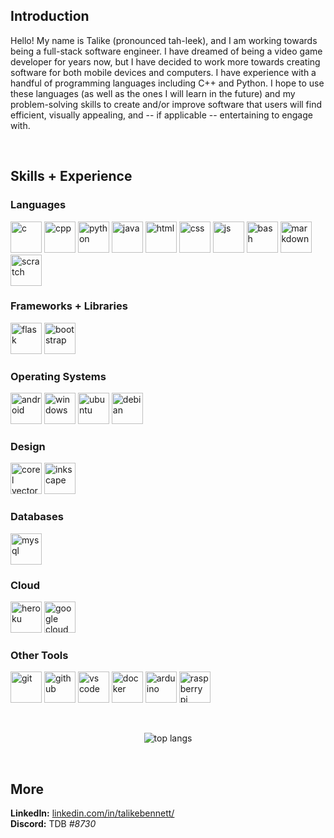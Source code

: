 ## Introduction
Hello! My name is Talike (pronounced tah-leek), and I am working towards being a full-stack software engineer. I have dreamed of being a video game developer for years now, but I have decided to work more towards creating software for both mobile devices and computers. I have experience with a handful of programming languages including C++ and Python. I hope to use these languages (as well as the ones I will learn in the future) and my problem-solving skills to create and/or improve software that users will find efficient, visually appealing, and -- if applicable -- entertaining to engage with.

<br/>

## Skills + Experience

### Languages
<img alt="c" 
     src="https://upload.wikimedia.org/wikipedia/commons/thumb/1/18/C_Programming_Language.svg/695px-C_Programming_Language.svg.png" 
     height="50"/>
<img alt="cpp" 
     src="https://user-images.githubusercontent.com/42747200/46140125-da084900-c26d-11e8-8ea7-c45ae6306309.png" 
     height="50"/>
<img alt="python" 
     src="https://upload.wikimedia.org/wikipedia/commons/thumb/c/c3/Python-logo-notext.svg/2048px-Python-logo-notext.svg.png" 
     height="50"/>
<img alt="java" 
     src="https://cdn-icons-png.flaticon.com/512/226/226777.png" 
     height="50"/>
<img alt="html" 
     src="https://cdn.iconscout.com/icon/free/png-256/html5-40-1175193.png" 
     height="50"/>
<img alt="css" 
     src="https://upload.wikimedia.org/wikipedia/commons/thumb/6/62/CSS3_logo.svg/800px-CSS3_logo.svg.png" 
     height="50"/>
<img alt="js" 
     src="https://upload.wikimedia.org/wikipedia/commons/6/6a/JavaScript-logo.png" 
     height="50"/>
<img alt="bash" 
     src="https://d33wubrfki0l68.cloudfront.net/a1da522d0a3057a1bc3fb411fcbbf57a447c1146/65e71/img/symbol/svg/full_colored_dark.svg" 
     height="50"/>
<img alt="markdown"
     src="https://www.computerhope.com/jargon/m/markdown.png"
     height="50"/>
<img alt="scratch"
     src="https://cdn-icons-png.flaticon.com/512/919/919846.png"
     height="50"/>
     
### Frameworks + Libraries
<img alt="flask" 
     src="https://user-images.githubusercontent.com/65676639/188506648-1a79b535-9956-4b05-9f2c-6e5cc5c1a3aa.png" 
     height="50"/>
<img alt="bootstrap" 
     src="https://upload.wikimedia.org/wikipedia/commons/thumb/b/b2/Bootstrap_logo.svg/512px-Bootstrap_logo.svg.png" 
     height="50"/>
     
### Operating Systems
<img alt="android" 
     src="https://upload.wikimedia.org/wikipedia/commons/thumb/d/d7/Android_robot.svg/1745px-Android_robot.svg.png" 
     height="50"/>
<img alt="windows" 
     src="https://cdn-icons-png.flaticon.com/512/220/220215.png" 
     height="50"/>
<img alt="ubuntu" 
     src="https://cdn-icons-png.flaticon.com/512/888/888879.png" 
     height="50"/>
<img alt="debian" 
     src="https://cdn.icon-icons.com/icons2/2108/PNG/512/debian_icon_130964.png" 
     height="50"/>
     
### Design
<img alt="corel vector" 
     src="https://upload.wikimedia.org/wikipedia/commons/thumb/d/dc/Gravit_Designer_Logo.svg/1200px-Gravit_Designer_Logo.svg.png" 
     height="50"/>
<img alt="inkscape"
     src="https://upload.wikimedia.org/wikipedia/commons/thumb/0/0d/Inkscape_Logo.svg/2048px-Inkscape_Logo.svg.png"
     height="50"/>
      
### Databases
<img alt="mysql" 
     src="https://cdn-icons-png.flaticon.com/512/5968/5968254.png" 
     height="50"/>
 
### Cloud
<img alt="heroku" 
     src="https://www.svgrepo.com/show/353869/heroku-icon.svg" 
     height="50"/>
<img alt="google cloud" 
     src="https://lirp.cdn-website.com/aa0ef369/dms3rep/multi/opt/google-cloud-icon-400w.png" 
     height="50"/>
 
### Other Tools
<img alt="git"
     src="https://git-scm.com/images/logos/downloads/Git-Icon-1788C.png"
     height="50"/>
<img alt="github" 
     src="https://cdn-icons-png.flaticon.com/512/733/733553.png" 
     height="50"/>
<img alt="vs code" 
     src="https://upload.wikimedia.org/wikipedia/commons/thumb/9/9a/Visual_Studio_Code_1.35_icon.svg/2048px-Visual_Studio_Code_1.35_icon.svg.png" 
     height="50"/>
<img alt="docker" 
     src="https://cdn-icons-png.flaticon.com/512/5969/5969059.png" 
     height="50"/>
<img alt="arduino"
     src="https://cdn.icon-icons.com/icons2/159/PNG/256/arduino_22429.png"
     height="50"/>
<img alt="raspberry pi"
     src="https://cdn-icons-png.flaticon.com/512/5969/5969184.png"
     height="50"/>
     
<br/>

<p align="center">
    <img alt="top langs" src="https://github-readme-stats.vercel.app/api/top-langs/?username=tahbee03">
</p>

<br/>

## More
**LinkedIn:** [linkedin.com/in/talikebennett/](https://www.linkedin.com/in/talikebennett/)  
**Discord:** TDB _#8730_
